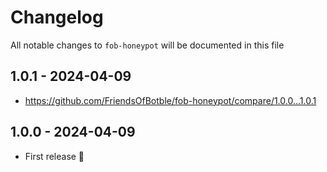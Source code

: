 # Changelog

All notable changes to `fob-honeypot` will be documented in this file

## 1.0.1 - 2024-04-09

- https://github.com/FriendsOfBotble/fob-honeypot/compare/1.0.0...1.0.1

## 1.0.0 - 2024-04-09

- First release 🥳
